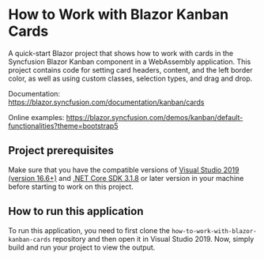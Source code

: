 # How to Work with Blazor Kanban Cards
A quick-start Blazor project that shows how to work with cards in the Syncfusion Blazor Kanban component in a WebAssembly application. This project contains code for setting card headers, content, and the left border color, as well as using custom classes, selection types, and drag and drop.

Documentation: https://blazor.syncfusion.com/documentation/kanban/cards

Online examples: https://blazor.syncfusion.com/demos/kanban/default-functionalities?theme=bootstrap5

## Project prerequisites
Make sure that you have the compatible versions of [Visual Studio 2019 (version 16.6+)]( https://visualstudio.microsoft.com/downloads?utm_source=github&utm_medium=listing&utm_campaign=blazor-gantt-chart-github-samples) and [.NET Core SDK 3.1.8](https://dotnet.microsoft.com/download/dotnet-core/3.1?utm_source=github&utm_medium=listing&utm_campaign=blazor-gantt-chart-github-samples) or later version in your machine before starting to work on this project.

## How to run this application
To run this application, you need to first clone the `how-to-work-with-blazor-kanban-cards` repository and then open it in Visual Studio 2019. Now, simply build and run your project to view the output.

